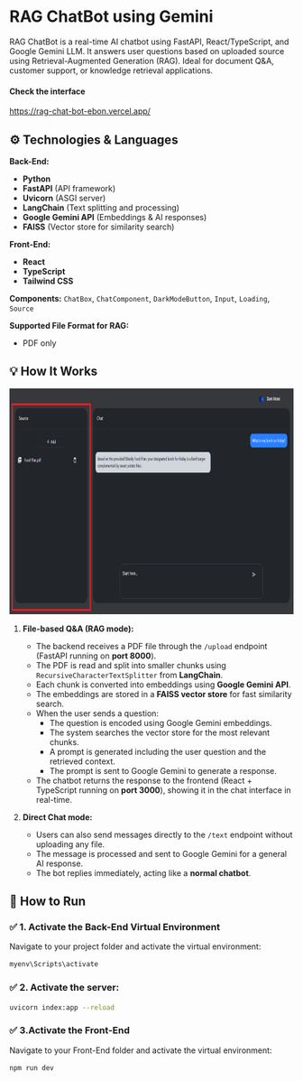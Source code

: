 # RAG ChatBot using Gemini
RAG ChatBot is a real-time AI chatbot using FastAPI, React/TypeScript, and Google Gemini LLM.
It answers user questions based on uploaded source using Retrieval-Augmented Generation (RAG).
Ideal for document Q&A, customer support, or knowledge retrieval applications.

#### Check the interface ####
https://rag-chat-bot-ebon.vercel.app/

## ⚙️ Technologies & Languages

**Back-End:**
- **Python**  
- **FastAPI** (API framework)  
- **Uvicorn** (ASGI server)  
- **LangChain** (Text splitting and processing)  
- **Google Gemini API** (Embeddings & AI responses)  
- **FAISS** (Vector store for similarity search)  

**Front-End:**
- **React**
-  **TypeScript**
-  **Tailwind CSS**

 **Components:**
    `ChatBox`, `ChatComponent`, `DarkModeButton`, `Input`, `Loading`, `Source`

**Supported File Format for RAG:**  
- PDF only

## 💡 How It Works
<img src="https://github.com/yazanhs1029/RAG_ChatBot/blob/main/RAG_Chatbot%20-%20Copy.png" width="700" height="400"/>

1. **File-based Q&A (RAG mode):**
   - The backend receives a PDF file through the `/upload` endpoint (FastAPI running on **port 8000**).
   - The PDF is read and split into smaller chunks using `RecursiveCharacterTextSplitter` from **LangChain**.
   - Each chunk is converted into embeddings using **Google Gemini API**.
   - The embeddings are stored in a **FAISS vector store** for fast similarity search.
   - When the user sends a question:
     - The question is encoded using Google Gemini embeddings.
     - The system searches the vector store for the most relevant chunks.
     - A prompt is generated including the user question and the retrieved context.
     - The prompt is sent to Google Gemini to generate a response.
   - The chatbot returns the response to the frontend (React + TypeScript running on **port 3000**), showing it in the chat interface in real-time.

2. **Direct Chat mode:**
   - Users can also send messages directly to the `/text` endpoint without uploading any file.
   - The message is processed and sent to Google Gemini for a general AI response.
   - The bot replies immediately, acting like a **normal chatbot**.
  
## 🚀 How to Run
### ✅ 1. Activate the Back-End Virtual Environment

Navigate to your project folder and activate the virtual environment:

```bash
myenv\Scripts\activate
```
### ✅ 2. Activate the server:
```bash
uvicorn index:app --reload
```

### ✅ 3.Activate the Front-End
Navigate to your Front-End folder and activate the virtual environment:
```bash
npm run dev
```

